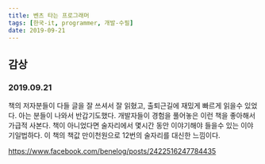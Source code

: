 ```yaml
---
title: 벤츠 타는 프로그래머
tags: [한국-it, programmer, 개발-수필]
date: 2019-09-21
---
```


## 감상

### 2019.09.21

책의 저자분들이 다들 글을 잘 쓰셔서 잘 읽혔고, 출퇴근길에 재밌게 빠르게 읽을수 있었다.  아는 분들이 나와서 반갑기도했다.
개발자들이 경험을 풀어놓은 이런 책을 좋아해서 가급적 사본다.
책이 아니었다면 술자리에서 몇시간 동안 이야기해야 들을수 있는 이야기일법하다. 이 책의 책값 만이천원으로 12번의 술자리를 대신한 느낌이다.

https://www.facebook.com/benelog/posts/2422516247784435
